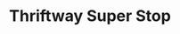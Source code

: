 ---
title: "Thriftway Super Stop"
url: /butte/thriftway-super-stop-continental-drive/
shop: convenience
---